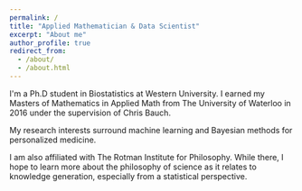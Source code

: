 ```yaml
---
permalink: /
title: "Applied Mathematician & Data Scientist"
excerpt: "About me"
author_profile: true
redirect_from: 
  - /about/
  - /about.html
---
```


I'm a Ph.D student in Biostatistics at Western University.  I earned my Masters of Mathematics in Applied Math from The University of Waterloo in 2016 under the supervision of Chris Bauch.

My research interests surround machine learning and Bayesian methods for personalized medicine.  

I am also affiliated with The Rotman Institute for Philosophy.  While there, I hope to learn more about the philosophy of science as it relates to knowledge generation, especially from a statistical perspective.

